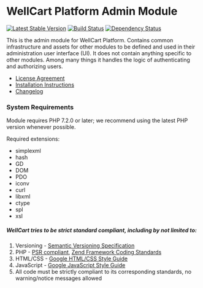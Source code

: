 WellCart Platform Admin Module
==============================

[![Latest Stable Version](https://poser.pugx.org/wellcart/component-backend/v/stable.png)](https://packagist.org/packages/wellcart/component-backend)
[![Build Status](https://travis-ci.org/wellcart/component-backend.svg)](https://travis-ci.org/wellcart/component-backend)
[![Dependency Status](https://www.versioneye.com/php/wellcart:component-backend/dev-master/badge.png)](https://www.versioneye.com/php/wellcart:component-backend/dev-master)

This is the admin module for WellCart Platform. Сontains common infrastructure and assets for other modules to be defined and used in their
administration user interface (UI). It does not contain anything specific to other modules. Among many things it
handles the logic of authenticating and authorizing users.

* [License Agreement](LICENSE.md)
* [Installation Instructions](docs/Module_Installation_Instructions.md)
* [Changelog](CHANGELOG.md)

### System Requirements

Module requires PHP 7.2.0 or later; we recommend using the
latest PHP version whenever possible.

Required extensions:

* simplexml
* hash
* GD
* DOM
* PDO
* iconv
* curl
* libxml
* ctype
* spl
* xsl

##### WellCart tries to be strict standard compliant, including by not limited to:

1. Versioning - [Semantic Versioning Specification](http://semver.org)
2. PHP - [PSR compliant](https://github.com/php-fig/fig-standards), [Zend Framework Coding Standards](http://framework.zend.com/manual/current/en/ref/coding.standard.html)
3. HTML/CSS - [Google HTML/CSS Style Guide](https://google.github.io/styleguide/htmlcssguide.xml)
4. JavaScript - [Google JavaScript Style Guide](https://google.github.io/styleguide/javascriptguide.xml)
5. All code must be strictly compliant to its corresponding standards, no warning/notice messages allowed